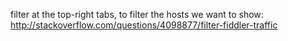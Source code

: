filter at the top-right tabs, to filter the hosts we want to show:
http://stackoverflow.com/questions/4098877/filter-fiddler-traffic

